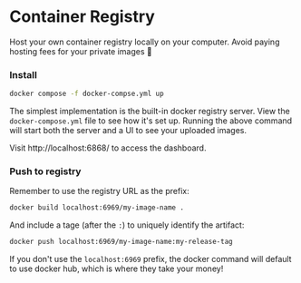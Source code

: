 # Container Registry
Host your own container registry locally on your computer. Avoid paying hosting fees for your private images 💸

### Install
```sh
docker compose -f docker-compse.yml up
```
The simplest implementation is the built-in docker registry server. View the `docker-compose.yml` file to see how it's set up. Running the above command will start both the server and a UI to see your uploaded images.

Visit http://localhost:6868/ to access the dashboard.

### Push to registry
Remember to use the registry URL as the prefix:
```sh
docker build localhost:6969/my-image-name .
```

And include a tage (after the `:`) to uniquely identify the artifact:
```sh
docker push localhost:6969/my-image-name:my-release-tag
```

If you don't use the `localhost:6969` prefix, the docker command will default to use docker hub, which is where they take your money!
